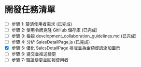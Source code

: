 # 開發任務清單

- [ ] 步驟 1: 釐清使用者需求 (已完成)
- [ ] 步驟 2: 使用令牌克隆 GitHub 儲存庫 (已完成)
- [ ] 步驟 3: 檢視 development_collaboration_guidelines.md (已完成)
- [ ] 步驟 4: 分析 SalesDetailPage.js (已完成)
- [x] 步驟 5: 優化 SalesDetailPage 排版並為金額資訊添加圖示
- [ ] 步驟 6: 提交並推送變更
- [ ] 步驟 7: 驗證變更並回報使用者
